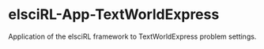 # elsciRL-App-TextWorldExpress
Application of the elsciRL framework to TextWorldExpress problem settings. 
